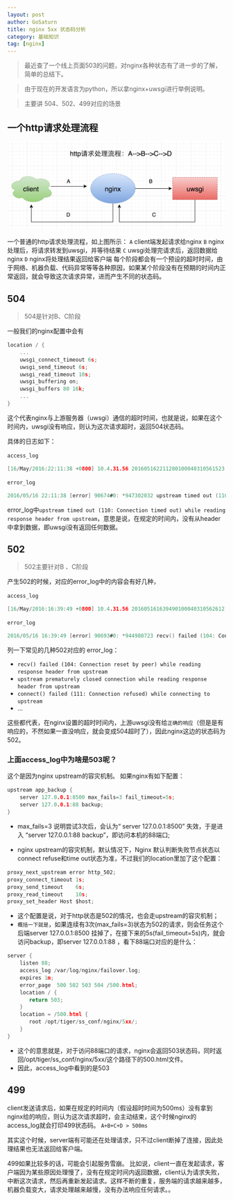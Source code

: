 ```yaml
---
layout: post
author: GoSaturn
title: nginx 5xx 状态码分析
category: 基础知识
tag: [nginx]
---
```



>最近查了一个线上页面503的问题，对nginx各种状态有了进一步的了解，简单的总结下。

>由于现在的开发语言为python，所以拿nginx+uwsgi进行举例说明。

>主要讲 504、502、499对应的场景


## 一个http请求处理流程

![Alt text](/public/img/nginx_5xx之http请求处理流程.jpg)

一个普通的http请求处理流程，如上图所示：
`A` client端发起请求给nginx
`B` nginx处理后，将请求转发到uwsgi，并等待结果
`C` uwsgi处理完请求后，返回数据给nginx
`D` nginx将处理结果返回给客户端
每个阶段都会有一个预设的超时时间，由于网络、机器负载、代码异常等等各种原因，如果某个阶段没有在预期的时间内正常返回，就会导致这次请求异常，进而产生不同的状态码。

## 504
>504是针对B、C阶段

一般我们的nginx配置中会有

```c
location / {
	...
	uwsgi_connect_timeout 6s;
    uwsgi_send_timeout 6s;
    uwsgi_read_timeout 10s; 
    uwsgi_buffering on;
    uwsgi_buffers 80 16k; 
	...
}
```

这个代表nginx与上游服务器（uwsgi）通信的超时时间，也就是说，如果在这个时间内，uwsgi没有响应，则认为这次请求超时，返回504状态码。

具体的日志如下：

`access_log`

```c
[16/May/2016:22:11:38 +0800] 10.4.31.56 201605162211280100040310561523 15231401463407888908 10.6.19.81 127.0.0.1:8500 "GET /api/media_article_list/?count=10&source_type=0&status=all&from_time=0&item_id=0&flag=2&_=1463407896337 HTTP/1.1" 504 mp.toutiao.com 114.248.137.39, 101.200.103.60 10.000 10.000 "Mozilla/5.0 (Windows NT 10.0; WOW64) AppleWebKit/537.36 (KHTML, like Gecko) Chrome/46.0.2490.71 Safari/537.36" ...
```

`error_log`

```c
2016/05/16 22:11:38 [error] 90674#0: *947302032 upstream timed out (110: Connection timed out) while reading response header from upstream, client: 10.6.19.81, server: mp.toutiao.com, request: "GET /api/media_article_list/?count=10&source_type=0&status=all&from_time=0&item_id=0&flag=2&_=1463407896337 HTTP/1.1", upstream: "http://127.0.0.1:8500/toutiao/pgc/api/media_article_list/?count=10&source_type=0&status=all&from_time=0&item_id=0&flag=2&_=1463407896337", host: "mp.toutiao.com", referrer: "https://mp.toutiao.com/articles/?source_type=0"
```
error_log中`upstream timed out (110: Connection timed out) while reading response header from upstream`，意思是说，在规定的时间内，没有从header中拿到数据，即uwsgi没有返回任何数据。

## 502

>502主要针对B 、C阶段

产生502的时候，对应的error_log中的内容会有好几种，

`access_log`

```c
[16/May/2016:16:39:49 +0800] 10.4.31.56 201605161639490100040310562612 2612221463387989972 10.6.19.81 127.0.0.1:88 "GET /articles/?source_type=0 HTTP/1.1" 503 mp.toutiao.com 116.243.204.4, 140.205.253.160 0.000 0.000 "Mozilla/5.0 (Windows NT 6.1; WOW64) AppleWebKit/537.36 (KHTML, like Gecko) Chrome/45.0.2454.101 Safari/537.36" "uuid=\x22w:546d345b86ca443eb44bd9bb1120e821\x22; tt_webid=15660522398; lasttag=news_culture; sessionid=f172028cc8310ba7f503adb5957eb3ea; sid_tt=f172028cc8310ba7f503adb5957eb3ea; _ga=GA1.2.354066248.1463056713; _gat=1"
```

`error_log`

```c
2016/05/16 16:39:49 [error] 90693#0: *944980723 recv() failed (104: Connection reset by peer) while reading response header from upstream, client: 10.6.19.80, server: xx.xxx.com, request: "GET /articles/ HTTP/1.1", upstream: "http://127.0.0.1:8500/toutiao/pgc/articles/", host: "xx.xxx.com", referrer: "http://xx.xxx.com/new_article/"
```

列一下常见的几种502对应的 error_log：

- `recv() failed (104: Connection reset by peer) while reading response header from upstream`  
- `upstream prematurely closed connection while reading response header from upstream`
- `connect() failed (111: Connection refused) while connecting to upstream`
- ...

这些都代表，在nginx设置的超时时间内，上游uwsgi没有给`正确的响应`（但是是有响应的，不然如果一直没响应，就会变成504超时了），因此nginx这边的状态码为502。

### 上面access_log中为啥是503呢？

这个是因为nginx upstream的容灾机制。
如果nginx有如下配置：

```c
upstream app_backup {                                                                                                                            
    server 127.0.0.1:8500 max_fails=3 fail_timeout=5s;
    server 127.0.0.1:88 backup;
}
```

- max_fails=3 说明尝试3次后，会认为“ server 127.0.0.1:8500” 失效，于是进入 “server 127.0.0.1:88 backup”，即访问本机的88端口;

- nginx upstream的容灾机制，默认情况下，Nginx 默认判断失败节点状态以connect refuse和time out状态为准，不过我们的location里加了这个配置：

 ```c
 proxy_next_upstream error http_502;                                                                                                                  
proxy_connect_timeout 1s; 
proxy_send_timeout    6s; 
proxy_read_timeout    10s;
proxy_set_header Host $host;                           
 ```

- 这个配置是说，对于http状态是502的情况，也会走upstream的容灾机制；
- `概括一下就是`，如果连续有3次(max_fails=3)状态为502的请求，则会任务这个后端server 127.0.0.1:8500 挂掉了，在接下来的5s(fail_timeout=5s)内，就会访问backup，即server 127.0.0.1:88 ，看下88端口对应的是什么：


```c
server {                                                                                                                                             
    listen 88;
    access_log /var/log/nginx/failover.log;
    expires 1m;
    error_page  500 502 503 504 /500.html;
    location / {
       return 503; 
    }
    location = /500.html {
       root /opt/tiger/ss_conf/nginx/5xx/;
    }
}
```

- 这个的意思就是，对于访问88端口的请求，nginx会返回503状态码，同时返回/opt/tiger/ss_conf/nginx/5xx/这个路径下的500.html文件。
- 因此，access_log中看到的是503

## 499
client发送请求后，如果在规定的时间内（假设超时时间为500ms）没有拿到nginx给的响应，则认为这次请求超时，会主动结束，这个时候nginx的access_log就会打印499状态码。 
`A+B+C+D > 500ms`

其实这个时候，server端有可能还在处理请求，只不过client断掉了连接，因此处理结果也无法返回给客户端。

499如果比较多的话，可能会引起服务雪崩。
比如说，client一直在发起请求，客户端因为某些原因处理慢了，没有在规定时间内返回数据，client认为请求失败，中断这次请求，然后再重新发起请求。这样不断的重复，服务端的请求越来越多，机器负载变大，请求处理越来越慢，没有办法响应任何请求。。

